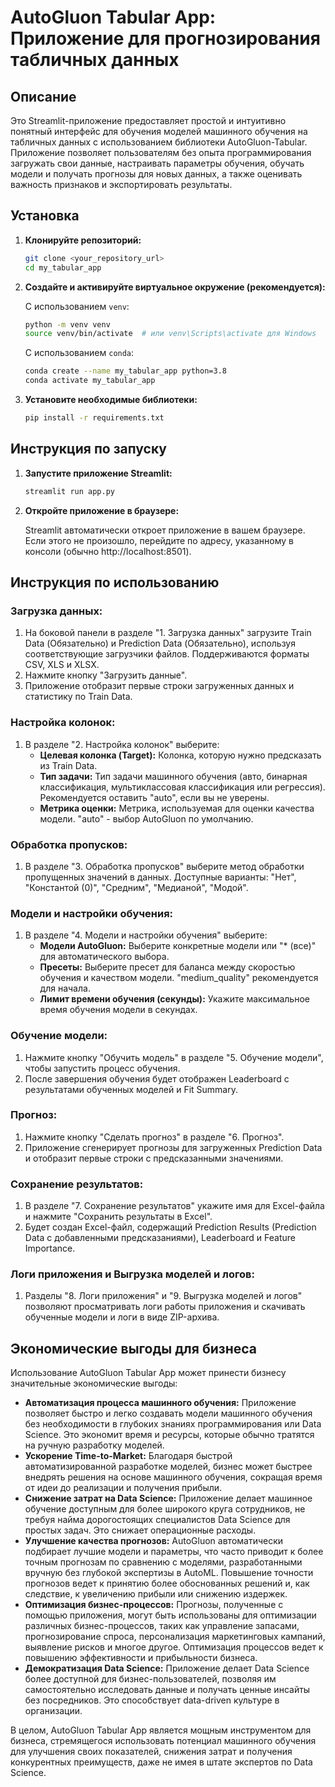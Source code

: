 # AutoGluon Tabular App: Приложение для прогнозирования табличных данных

## Описание

Это Streamlit-приложение предоставляет простой и интуитивно понятный интерфейс для обучения моделей машинного обучения на табличных данных с использованием библиотеки AutoGluon-Tabular. Приложение позволяет пользователям без опыта программирования загружать свои данные, настраивать параметры обучения, обучать модели и получать прогнозы для новых данных, а также оценивать важность признаков и экспортировать результаты.

## Установка

1. **Клонируйте репозиторий:**

   ```bash
   git clone <your_repository_url>
   cd my_tabular_app
   ```

2. **Создайте и активируйте виртуальное окружение (рекомендуется):**

   С использованием `venv`:
   ```bash
   python -m venv venv
   source venv/bin/activate  # или venv\Scripts\activate для Windows
   ```

   С использованием `conda`:
   ```bash
   conda create --name my_tabular_app python=3.8
   conda activate my_tabular_app
   ```

3. **Установите необходимые библиотеки:**

   ```bash
   pip install -r requirements.txt
   ```

## Инструкция по запуску

1. **Запустите приложение Streamlit:**

   ```bash
   streamlit run app.py
   ```

2. **Откройте приложение в браузере:**

   Streamlit автоматически откроет приложение в вашем браузере. Если этого не произошло, перейдите по адресу, указанному в консоли (обычно http://localhost:8501).

## Инструкция по использованию

### Загрузка данных:

1. На боковой панели в разделе "1. Загрузка данных" загрузите Train Data (Обязательно) и Prediction Data (Обязательно), используя соответствующие загрузчики файлов. Поддерживаются форматы CSV, XLS и XLSX.
2. Нажмите кнопку "Загрузить данные".
3. Приложение отобразит первые строки загруженных данных и статистику по Train Data.

### Настройка колонок:

1. В разделе "2. Настройка колонок" выберите:
   - **Целевая колонка (Target):** Колонка, которую нужно предсказать из Train Data.
   - **Тип задачи:** Тип задачи машинного обучения (авто, бинарная классификация, мультиклассовая классификация или регрессия). Рекомендуется оставить "auto", если вы не уверены.
   - **Метрика оценки:** Метрика, используемая для оценки качества модели. "auto" - выбор AutoGluon по умолчанию.

### Обработка пропусков:

1. В разделе "3. Обработка пропусков" выберите метод обработки пропущенных значений в данных. Доступные варианты: "Нет", "Константой (0)", "Средним", "Медианой", "Модой".

### Модели и настройки обучения:

1. В разделе "4. Модели и настройки обучения" выберите:
   - **Модели AutoGluon:** Выберите конкретные модели или "* (все)" для автоматического выбора.
   - **Пресеты:** Выберите пресет для баланса между скоростью обучения и качеством модели. "medium_quality" рекомендуется для начала.
   - **Лимит времени обучения (секунды):** Укажите максимальное время обучения модели в секундах.

### Обучение модели:

1. Нажмите кнопку "Обучить модель" в разделе "5. Обучение модели", чтобы запустить процесс обучения.
2. После завершения обучения будет отображен Leaderboard с результатами обученных моделей и Fit Summary.

### Прогноз:

1. Нажмите кнопку "Сделать прогноз" в разделе "6. Прогноз".
2. Приложение сгенерирует прогнозы для загруженных Prediction Data и отобразит первые строки с предсказанными значениями.

### Сохранение результатов:

1. В разделе "7. Сохранение результатов" укажите имя для Excel-файла и нажмите "Сохранить результаты в Excel".
2. Будет создан Excel-файл, содержащий Prediction Results (Prediction Data с добавленными предсказаниями), Leaderboard и Feature Importance.

### Логи приложения и Выгрузка моделей и логов:

1. Разделы "8. Логи приложения" и "9. Выгрузка моделей и логов" позволяют просматривать логи работы приложения и скачивать обученные модели и логи в виде ZIP-архива.

## Экономические выгоды для бизнеса

Использование AutoGluon Tabular App может принести бизнесу значительные экономические выгоды:

- **Автоматизация процесса машинного обучения:** Приложение позволяет быстро и легко создавать модели машинного обучения без необходимости в глубоких знаниях программирования или Data Science. Это экономит время и ресурсы, которые обычно тратятся на ручную разработку моделей.
- **Ускорение Time-to-Market:** Благодаря быстрой автоматизированной разработке моделей, бизнес может быстрее внедрять решения на основе машинного обучения, сокращая время от идеи до реализации и получения прибыли.
- **Снижение затрат на Data Science:** Приложение делает машинное обучение доступным для более широкого круга сотрудников, не требуя найма дорогостоящих специалистов Data Science для простых задач. Это снижает операционные расходы.
- **Улучшение качества прогнозов:** AutoGluon автоматически подбирает лучшие модели и параметры, что часто приводит к более точным прогнозам по сравнению с моделями, разработанными вручную без глубокой экспертизы в AutoML. Повышение точности прогнозов ведет к принятию более обоснованных решений и, как следствие, к увеличению прибыли или снижению издержек.
- **Оптимизация бизнес-процессов:** Прогнозы, полученные с помощью приложения, могут быть использованы для оптимизации различных бизнес-процессов, таких как управление запасами, прогнозирование спроса, персонализация маркетинговых кампаний, выявление рисков и многое другое. Оптимизация процессов ведет к повышению эффективности и прибыльности бизнеса.
- **Демократизация Data Science:** Приложение делает Data Science более доступной для бизнес-пользователей, позволяя им самостоятельно исследовать данные и получать ценные инсайты без посредников. Это способствует data-driven культуре в организации.

В целом, AutoGluon Tabular App является мощным инструментом для бизнеса, стремящегося использовать потенциал машинного обучения для улучшения своих показателей, снижения затрат и получения конкурентных преимуществ, даже не имея в штате экспертов по Data Science.